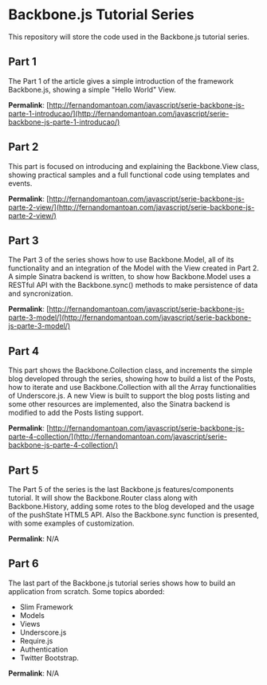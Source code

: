# Backbone.js Tutorial Series

This repository will store the code used in the Backbone.js tutorial series.

## Part 1

The Part 1 of the article gives a simple introduction of the framework Backbone.js, showing a simple "Hello World" View.

**Permalink**: [http://fernandomantoan.com/javascript/serie-backbone-js-parte-1-introducao/](http://fernandomantoan.com/javascript/serie-backbone-js-parte-1-introducao/)

## Part 2

This part is focused on introducing and explaining the Backbone.View class, showing practical samples and a full functional code using templates and events.

**Permalink**: [http://fernandomantoan.com/javascript/serie-backbone-js-parte-2-view/](http://fernandomantoan.com/javascript/serie-backbone-js-parte-2-view/)

## Part 3

The Part 3 of the series shows how to use Backbone.Model, all of its functionality and an integration of the Model with the View created in Part 2. A simple Sinatra backend is written, to show how Backbone.Model uses a RESTful API with the Backbone.sync() methods to make persistence of data and syncronization.

**Permalink**: [http://fernandomantoan.com/javascript/serie-backbone-js-parte-3-model/](http://fernandomantoan.com/javascript/serie-backbone-js-parte-3-model/)

## Part 4

This part shows the Backbone.Collection class, and increments the simple blog developed through the series, showing how to build a list of the Posts, how to iterate and use Backbone.Collection with all the Array functionalities of Underscore.js. A new View is built to support the blog posts listing and some other resources are implemented, also the Sinatra backend is modified to add the Posts listing support.

**Permalink**: [http://fernandomantoan.com/javascript/serie-backbone-js-parte-4-collection/](http://fernandomantoan.com/javascript/serie-backbone-js-parte-4-collection/)

## Part 5

The Part 5 of the series is the last Backbone.js features/components tutorial. It will show the Backbone.Router class along with Backbone.History, adding some rotes to the blog developed and the usage of the pushState HTML5 API. Also the Backbone.sync function is presented, with some examples of customization.

**Permalink**: N/A

## Part 6
The last part of the Backbone.js tutorial series shows how to build an application from scratch. Some topics aborded:

* Slim Framework
* Models
* Views
* Underscore.js
* Require.js
* Authentication
* Twitter Bootstrap.

**Permalink**: N/A
